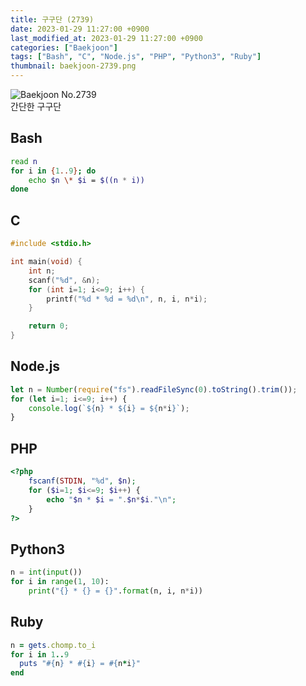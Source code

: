 ```yaml
---
title: 구구단 (2739)
date: 2023-01-29 11:27:00 +0900
last_modified_at: 2023-01-29 11:27:00 +0900
categories: ["Baekjoon"]
tags: ["Bash", "C", "Node.js", "PHP", "Python3", "Ruby"]
thumbnail: baekjoon-2739.png
---
```


![Baekjoon No.2739](baekjoon-2739.png)  
간단한 구구단

## Bash
```bash
read n
for i in {1..9}; do
	echo $n \* $i = $((n * i))
done
```

## C
```c
#include <stdio.h>

int main(void) {
	int n;
	scanf("%d", &n);
	for (int i=1; i<=9; i++) {
		printf("%d * %d = %d\n", n, i, n*i);
	}

	return 0;
}
```

## Node.js
```javascript
let n = Number(require("fs").readFileSync(0).toString().trim());
for (let i=1; i<=9; i++) {
	console.log(`${n} * ${i} = ${n*i}`);
}
```

## PHP
```php
<?php
	fscanf(STDIN, "%d", $n);
	for ($i=1; $i<=9; $i++) {
		echo "$n * $i = ".$n*$i."\n";
	}
?>
```

## Python3
```python
n = int(input())
for i in range(1, 10):
    print("{} * {} = {}".format(n, i, n*i))
```

## Ruby
```ruby
n = gets.chomp.to_i
for i in 1..9
  puts "#{n} * #{i} = #{n*i}"
end
```
